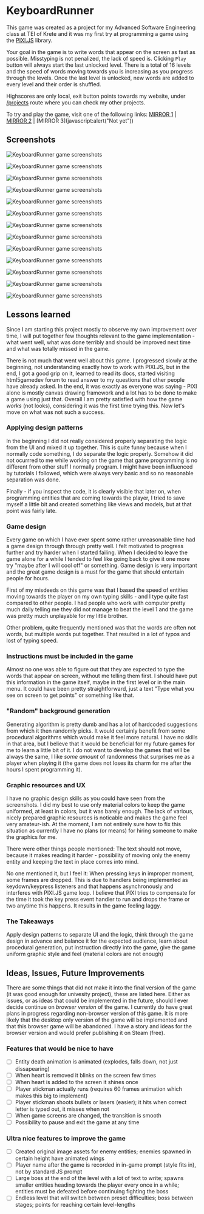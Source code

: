 # KeyboardRunner

This game was created as a project for my Advanced Software Engineering class at TEI of Krete and it was my first try at programming a game using the [PIXI.JS](http://www.pixijs.com/) library.

Your goal in the game is to write words that appear on the screen as fast as possible. Misstyping is not penalized, the lack of speed is. Clicking `Play` button will always start the last unlocked level. There is a total of 16 levels and the speed of words moving towards you is increasing as you progress through the levels. Once the last level is unlocked, new words are added to every level and their order is shuffled.

Highscores are only local, exit button points towards my website, under [/projects](https://danieldusek.com/projects) route where you can check my other projects.

To try and play the game, visit one of the following links: [MIRROR 1](https://dusekdan.github.io/KeyboardRunner/) | [MIRROR 2](http://projects.nile.teicrete.gr/keyboard_runner) | [MIRROR 3](javascript:alert("Not yet"))

## Screenshots

![KeyboardRunner game screenshots](https://raw.githubusercontent.com/dusekdan/100BrowserGames/master/002_KeyboardRunner/screens/04Playing.png)

![KeyboardRunner game screenshots](https://raw.githubusercontent.com/dusekdan/100BrowserGames/master/002_KeyboardRunner/screens/04Playing_LighPyramid2.png)

![KeyboardRunner game screenshots](https://raw.githubusercontent.com/dusekdan/100BrowserGames/master/002_KeyboardRunner/screens/04Playing_LighPyramidBiom.png)

![KeyboardRunner game screenshots](https://raw.githubusercontent.com/dusekdan/100BrowserGames/master/002_KeyboardRunner/screens/04Playing_LighBigPyramid_Transition.png)

![KeyboardRunner game screenshots](https://raw.githubusercontent.com/dusekdan/100BrowserGames/master/002_KeyboardRunner/screens/01_Menu.png)

![KeyboardRunner game screenshots](https://raw.githubusercontent.com/dusekdan/100BrowserGames/master/002_KeyboardRunner/screens/01Menu_1stItemSelected.png)

![KeyboardRunner game screenshots](https://raw.githubusercontent.com/dusekdan/100BrowserGames/master/002_KeyboardRunner/screens/01Menu_2ndItemSelected.png)

![KeyboardRunner game screenshots](https://raw.githubusercontent.com/dusekdan/100BrowserGames/master/002_KeyboardRunner/screens/01Menu_3rdItemSelected.png)

![KeyboardRunner game screenshots](https://raw.githubusercontent.com/dusekdan/100BrowserGames/master/002_KeyboardRunner/screens/01Menu_4thItemSelected.png)

![KeyboardRunner game screenshots](https://raw.githubusercontent.com/dusekdan/100BrowserGames/master/002_KeyboardRunner/screens/02LevelSelect.png)

![KeyboardRunner game screenshots](https://raw.githubusercontent.com/dusekdan/100BrowserGames/master/002_KeyboardRunner/screens/03Scoreboard.png)

![KeyboardRunner game screenshots](https://raw.githubusercontent.com/dusekdan/100BrowserGames/master/002_KeyboardRunner/screens/04Playing_Defeat.png)

![KeyboardRunner game screenshots](https://raw.githubusercontent.com/dusekdan/100BrowserGames/master/002_KeyboardRunner/screens/04Playing_Victory.png)

## Lessons learned

Since I am starting this project mostly to observe my own improvement over time, I will put together few thoughts relevant to the game implementation - what went well, what was done terribly and should be improved next time and what was totally missed in the game.

There is not much that went well about this game. I progressed slowly at the beginning, not understanding exactly how to work with PIXI.JS, but in the end, I got a good grip on it, learned to read its docs, started visiting html5gamedev forum to read answer to my questions that other people have already asked. In the end, it was exactly as everyone was saying - PIXI alone is mostly canvas drawing framework and a lot has to be done to make a game using just that. Overall I am pretty satisfied with how the game *works* (not looks), considering it was the first time trying this. Now let's move on what was not such a success.

### Applying design patterns

In the beginning I did not really considered properly separating the logic from the UI and mixed it up together. This is quite funny because when I normally code something, I do separate the logic properly. Somehow it did not ocurrred to me while working on the game that game programming is no different from other stuff I normally program. I might have been influenced by tutorials I followed, which were always very basic and so no reasonable separation was done.

Finally - if you inspect the code, it is clearly visible that later on, when programming entities that are coming towards the player, I tried to save myself a little bit and created something like views and models, but at that point was fairly late.

### Game design

Every game on which I have ever spent some rather unreasonable time had a game design through through pretty well. I felt motivated to progress further and try harder when I started failing. When I decided to leave the game alone for a while I tended to feel like going back to give it one more try "maybe after I will cool off" or something. Game design is very important and the great game design is a must for the game that should entertain people for hours.

First of my misdeeds on this game was that I based the speed of entities moving towards the player on my own typing skills - and I type quite fast compared to other people. I had people who work with computer pretty much daily telling me they did not manage to beat the level 1 and the game was pretty much unplayable for my little brother.

Other problem, quite frequently mentioned was that the words are often not words, but multiple words put together. That resulted in a lot of typos and lost of typing speed.

### Instructions must be included in the game

Almost no one was able to figure out that they are expected to type the words that appear on screen, without me telling them first. I should have put this information in the game itself, maybe in the first level or in the main menu. It could have been pretty straightforward, just a text "Type what you see on screen to get points" or something like that.

### "Random" background generation

Generating algorithm is pretty dumb and has a lot of hardcoded suggestions from which it then randomly picks. It would certainly benefit from some procedural algorithms which would make it feel more natural. I have no skills in that area, but I believe that it would be beneficial for my future games for me to learn a little bit of it. I do not want to develop the games that will be always the same, I like *some amount* of randomness that surprises me as a player when playing it (the game does not loses its charm for me after the hours I spent programming it).

### Graphic resources and UX

I have no graphic design skills as you could have seen from the screenshots. I did my best to use only material colors to keep the game uniformed, at least in colors, but it was barely enough. The lack of various, nicely prepared graphic resources is noticable and makes the game feel very amateur-ish. At the moment, I am not entirely sure how to fix this situation as currently I have no plans (or means) for hiring someone to make the graphics for me.

There were other things people mentioned: The text should not move, because it makes reading it harder - possibility of moving only the enemy entity and keeping the text in place comes into mind.

No one mentioned it, but I feel it: When pressing keys in improper moment, some frames are dropped. This is due to handlers being implemented as keydown/keypress listeners and that happens asynchronously and interferes with PIXI.JS game loop. I believe that PIXI tries to compensate for the time it took the key press event handler to run and drops the frame or two anytime this happens. It results in the game feeling laggy.

### The Takeaways

Apply design patterns to separate UI and the logic, think through the game design in advance and balance it for the expected audience, learn about procedural generation, put instruction directly into the game, give the game uniform graphic style and feel (material colors are not enough)

## Ideas, Issues, Future Improvements

There are some things that did not make it into the final version of the game (it was good enough for univesity project), these are listed here. Either as issues, or as ideas that could be implemented in the future, should I ever decide continue on *browser version* of the game. I currently do have great plans in progress regarding non-browser version of this game. It is more likely that the desktop only version of the game will be implemented and that this browser game will be abandoned. I have a story and ideas for the browser version and would prefer publishing it on Steam (free).

### Features that would be nice to have

- [ ] Entity death animation is animated (explodes, falls down, not just dissapearing)
- [ ] When heart is removed it blinks on the screen few times
- [ ] When heart is added to the screen it shines once
- [ ] Player stickman actually runs (requires 60 frames animation which makes this big to implement)
- [ ] Player stickman shoots bullets or lasers (easier); it hits when correct letter is typed out, it misses when not
- [ ] When game screens are changed, the transition is smooth
- [ ] Possibility to pause and exit the game at any time

### Ultra nice features to improve the game

- [ ] Created original image assets for enemy entities; enemies spawned in certain height have animated wings
- [ ] Player name after the game is recorded in in-game prompt (style fits in), not by standard JS prompt
- [ ] Large boss at the end of the level with a lot of text to write; spawns smaller entities heading towards the player every once in a while; entities must be defeated before continuing fighting the boss
- [ ] Endless level that will switch between preset difficulties; boss between stages; points for reaching certain level-lengths